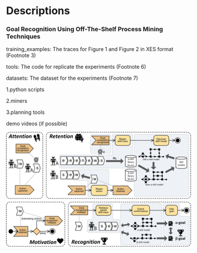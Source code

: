 # Descriptions

### Goal Recognition Using Off-The-Shelf Process Mining Techniques

training_examples: The traces for Figure 1 and Figure 2 in XES format (Footnote 3)

tools: The code for replicate the experiments (Footnote 6)
 
datasets: The dataset for the experiments (Footnote 7)

1.python scripts

2.miners

3.planning tools

demo videos (if possible)

![avatar](./pictures/architecture.png)